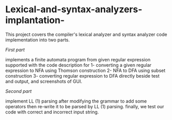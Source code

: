 # Lexical-and-syntax-analyzers-implantation-
This project covers the compiler's lexical analyzer and syntax analyzer code implementation into two parts.

*First part*

implements a finite automata program from given regular expression supported with the code description for 
1-	converting a given regular expression to NFA using Thomson construction 
2-	NFA to DFA using subset construction 
3-	converting regular expression to DFA directly
beside test and output, and screenshots of GUI.

*Second part*

implement LL (1) parsing after modifying the grammar to add some operators then re-write it to be parsed by LL (1) parsing. 
finally, we test our code with correct and incorrect input string.


